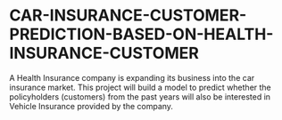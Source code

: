 # CAR-INSURANCE-CUSTOMER-PREDICTION-BASED-ON-HEALTH-INSURANCE-CUSTOMER
A Health Insurance company is expanding its business into the car insurance market. This project will build a model to predict whether the policyholders (customers) from the past years will also be interested in Vehicle Insurance provided by the company.
